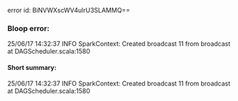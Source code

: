 error id: BiNVWXscWV4ulrU3SLAMMQ==
### Bloop error:

25/06/17 14:32:37 INFO SparkContext: Created broadcast 11 from broadcast at DAGScheduler.scala:1580
#### Short summary: 

25/06/17 14:32:37 INFO SparkContext: Created broadcast 11 from broadcast at DAGScheduler.scala:1580